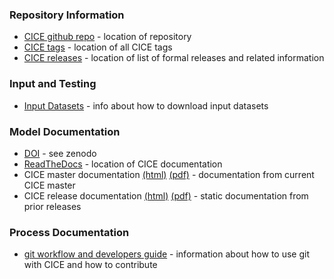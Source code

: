 
### Repository Information
* [CICE github repo](https://github.com/CICE-Consortium/CICE) - location of repository
* [CICE tags](https://github.com/CICE-Consortium/CICE/tags) - location of all CICE tags
* [CICE releases](https://github.com/CICE-Consortium/CICE/releases) - location of list of formal releases and related information

### Input and Testing
* [Input Datasets](https://github.com/CICE-Consortium/CICE/wiki/Testing-CICE) - info about how to download input datasets

### Model Documentation
* [DOI](https://zenodo.org/record/1205675) - see zenodo
* [ReadTheDocs](https://readthedocs.org/projects/cice-consortium-cice/) - location of CICE documentation
* CICE master documentation [(html)](http://cice-consortium-cice.readthedocs.io/en/master/) [(pdf)](https://media.readthedocs.org/pdf/cice-consortium-cice/master/cice-consortium-cice.pdf) - documentation from current CICE master
* CICE release documentation [(html)](https://readthedocs.org/projects/cice-consortium-cice/) [(pdf)](https://readthedocs.org/projects/cice-consortium-cice/downloads/) - static documentation from prior releases

### Process Documentation
* [git workflow and developers guide](https://docs.google.com/document/d/1rR6WAvZQT9iAMUp-m_HZ06AUCCI19mguFialsMCYs9o) - information about how to use git with CICE and how to contribute